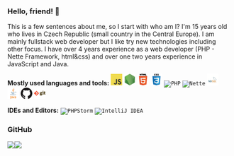 ### Hello, friend! 👋
This is a few sentences about me, so I start with who am I? I'm 15 years old who lives in Czech Republic (small country in the Central Europe). 
I am mainly fullstack web developer but I like try new technologies including other focus. 
I have over 4 years experience as a web developer (PHP - Nette Framework, html&css) and over one two years experience in JavaScript and Java.

**Mostly used languages and tools:**
<code><img height="26" src="https://raw.githubusercontent.com/github/explore/80688e429a7d4ef2fca1e82350fe8e3517d3494d/topics/javascript/javascript.png"></code>
<code><img height="26" src="https://raw.githubusercontent.com/github/explore/80688e429a7d4ef2fca1e82350fe8e3517d3494d/topics/nodejs/nodejs.png"></code>
<code><img alt="HTML5" width="26px" src="https://raw.githubusercontent.com/github/explore/80688e429a7d4ef2fca1e82350fe8e3517d3494d/topics/html/html.png" /></code>
<code><img alt="CSS3" width="26px" src="https://raw.githubusercontent.com/github/explore/80688e429a7d4ef2fca1e82350fe8e3517d3494d/topics/css/css.png" /></code>
<code><img alt="PHP" width="26px" src="https://www.php.net/images/logos/new-php-logo.svg"/></code>
<code><img alt="Nette" width="26px" src="https://files.nette.org/git/www/nette-logo-blue.gif"></code>
<code><img height="26" src="https://raw.githubusercontent.com/github/explore/80688e429a7d4ef2fca1e82350fe8e3517d3494d/topics/mysql/mysql.png"></code>
<code><img alt="Java" width="26px" src="https://raw.githubusercontent.com/github/explore/80688e429a7d4ef2fca1e82350fe8e3517d3494d/topics/java/java.png" /></code>
<code><img alt="GitHub" width="26px" src="https://raw.githubusercontent.com/github/explore/78df643247d429f6cc873026c0622819ad797942/topics/github/github.png"/></code>
<code><img height="26" src="https://raw.githubusercontent.com/github/explore/80688e429a7d4ef2fca1e82350fe8e3517d3494d/topics/git/git.png"></code>

**IDEs and Editors:**
<code><img alt="PHPStorm" width="26px" src="https://cdn.worldvectorlogo.com/logos/phpstorm-1.svg"></img></code>
<code><img alt="IntelliJ IDEA" width="26px" src="https://upload.wikimedia.org/wikipedia/commons/thumb/d/d5/IntelliJ_IDEA_Logo.svg/512px-IntelliJ_IDEA_Logo.svg.png" /></code>

### GitHub
<img src="https://github-readme-stats.vercel.app/api/top-langs/?username=MilanTuryna&theme=prussian" align="left"><img align="left" src="https://github-readme-stats.vercel.app/api?username=MilanTuryna&theme=prussian">

